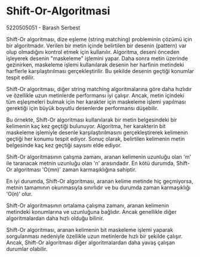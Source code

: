 # Shift-Or-Algoritmasi
5220505051 - Barash Serbest 

  Shift-Or algoritması, dize eşleme (string matching) probleminin çözümü için bir algoritmadır. 
Verilen bir metin içinde belirtilen bir desenin (pattern) var olup olmadığını kontrol etmek 
için kullanılır. Algoritma, deseni önceden işleyerek desenin "maskeleme" işlemini yapar. 
Daha sonra metin üzerinde gezinirken, maskeleme işlemi kullanılarak desenin her harfinin 
metindeki harflerle karşılaştırılması gerçekleştirilir. Bu şekilde desenin geçtiği konumlar 
tespit edilir.

  Shift-Or algoritması, diğer string matching algoritmalarına göre daha hızlıdır ve özellikle
uzun metinlerde performansı iyi çalışır. Ancak, metin içindeki tüm eşleşmeleri bulmak için 
her karakter için maskeleme işlemi yapılması gerektiği için büyük boyutlu desenlerde performansı 
düşebilir.

  Bu örnekte, Shift-Or algoritması kullanılarak bir metin belgesindeki bir kelimenin kaç kez 
geçtiği bulunuyor. Algoritma, her karakterin bit maskeleme işlemiyle desenle karşılaştırılmasını 
gerçekleştirerek kelimenin geçtiği her konumu tespit ediyor. Sonuç olarak, belirtilen kelimenin 
metin belgesinde kaç kez geçtiği sayısını elde ediyor.
  
  Shift-Or algoritmasının çalışma zamanı, aranan kelimenin uzunluğu olan 'm' ile taranacak metnin 
uzunluğu olan 'n' arasındadır. En kötü durumda, Shift-Or algoritması 'O(mn)' zaman karmaşıklığına 
sahiptir.

  En iyi durumda, Shift-Or algoritması, aranan kelime metinde hiç geçmiyorsa, metnin tamamının 
okunmasıyla sınırlıdır ve bu durumda zaman karmaşıklığı 'O(n)' olur.

  Shift-Or algoritmasının ortalama çalışma zamanı, aranan kelimenin metindeki konumlarına ve 
uzunluğuna bağlıdır. Ancak genellikle diğer algoritmalardan daha hızlı olduğu bilinir.

  Shift-Or algoritması, aranan kelimenin bit maskeleme işlemi yaparak sorgulanması nedeniyle 
özellikle uzun metinlerde hızlı bir şekilde çalışır. Ancak, Shift-Or algoritması diğer 
algoritmalardan daha yavaş çalışan durumlar olabilir. 
